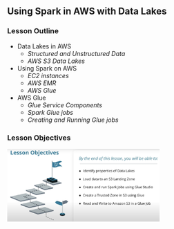 ## Using Spark in AWS with Data Lakes

### Lesson Outline

* Data Lakes in AWS
    * _Structured and Unstructured Data_
    * _AWS S3 Data Lakes_
* Using Spark on AWS
    * _EC2 instances_
    * _AWS EMR_
    * _AWS Glue_
* AWS Glue
    * _Glue Service Components_
    * _Spark Glue jobs_
    * _Creating and Running Glue jobs_

### Lesson Objectives 

<img src="../L4-using-spark-in-aws/images/0-lesson_objectives.png" width=70% height=70%>